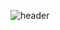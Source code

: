 ![header](https://capsule-render.vercel.app/api?type=transparent&color=ADD8E6&height=120&section=header&text=Haerim&fontSize=70)
